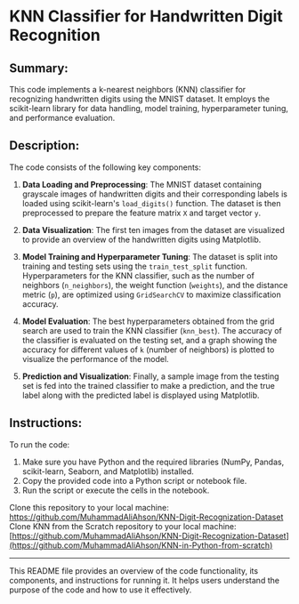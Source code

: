 # KNN Classifier for Handwritten Digit Recognition

## Summary:
This code implements a k-nearest neighbors (KNN) classifier for recognizing handwritten digits using the MNIST dataset. It employs the scikit-learn library for data handling, model training, hyperparameter tuning, and performance evaluation.

## Description:
The code consists of the following key components:

1. **Data Loading and Preprocessing**: The MNIST dataset containing grayscale images of handwritten digits and their corresponding labels is loaded using scikit-learn's `load_digits()` function. The dataset is then preprocessed to prepare the feature matrix `X` and target vector `y`.

2. **Data Visualization**: The first ten images from the dataset are visualized to provide an overview of the handwritten digits using Matplotlib.

3. **Model Training and Hyperparameter Tuning**: The dataset is split into training and testing sets using the `train_test_split` function. Hyperparameters for the KNN classifier, such as the number of neighbors (`n_neighbors`), the weight function (`weights`), and the distance metric (`p`), are optimized using `GridSearchCV` to maximize classification accuracy.

4. **Model Evaluation**: The best hyperparameters obtained from the grid search are used to train the KNN classifier (`knn_best`). The accuracy of the classifier is evaluated on the testing set, and a graph showing the accuracy for different values of `k` (number of neighbors) is plotted to visualize the performance of the model.

5. **Prediction and Visualization**: Finally, a sample image from the testing set is fed into the trained classifier to make a prediction, and the true label along with the predicted label is displayed using Matplotlib.

## Instructions:
To run the code:

1. Make sure you have Python and the required libraries (NumPy, Pandas, scikit-learn, Seaborn, and Matplotlib) installed.
2. Copy the provided code into a Python script or notebook file.
3. Run the script or execute the cells in the notebook.

Clone this repository to your local machine:
https://github.com/MuhammadAliAhson/KNN-Digit-Recognization-Dataset
Clone KNN from the Scratch repository to your local machine:
[https://github.com/MuhammadAliAhson/KNN-Digit-Recognization-Dataset](https://github.com/MuhammadAliAhson/KNN-in-Python-from-scratch)

---

This README file provides an overview of the code functionality, its components, and instructions for running it. It helps users understand the purpose of the code and how to use it effectively.

